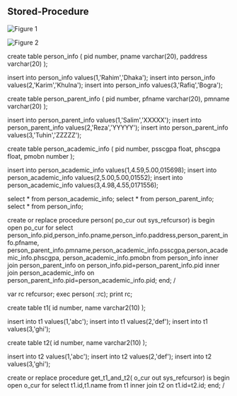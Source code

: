 ## Stored-Procedure

![Figure 1](https://github.com/haruncse/Stored-Procedure/blob/master/Figure1.jpg)

![Figure 2](https://github.com/haruncse/Stored-Procedure/blob/master/Figure2.jpg)

create table person_info
(
pid number,
pname varchar(20),
paddress varchar(20)
);

insert into person_info values(1,'Rahim','Dhaka');
insert into person_info values(2,'Karim','Khulna');
insert into person_info values(3,'Rafiq','Bogra');

create table person_parent_info
(
pid number,
pfname varchar(20),
pmname varchar(20)
);

insert into person_parent_info values(1,'Salim','XXXXX');
insert into person_parent_info values(2,'Reza','YYYYY');
insert into person_parent_info values(3,'Tuhin','ZZZZZ');

create table person_academic_info
(
pid number,
psscgpa float,
phscgpa float,
pmobn number
);

insert into person_academic_info values(1,4.59,5.00,015698);
insert into person_academic_info values(2,5.00,5.00,01552);
insert into person_academic_info values(3,4.98,4.55,0171556);

select * from person_academic_info;
select * from person_parent_info;
select * from person_info;

create or replace procedure person(
    po_cur out sys_refcursor) is
begin
  open po_cur for
     select person_info.pid,person_info.pname,person_info.paddress,person_parent_info.pfname,
person_parent_info.pmname,person_academic_info.psscgpa,person_academic_info.phscgpa,
person_academic_info.pmobn from person_info
 inner join person_parent_info
on person_info.pid=person_parent_info.pid
inner join person_academic_info
on person_parent_info.pid=person_academic_info.pid;
end;
/

 var rc refcursor;
 exec person( :rc);
print rc;

create table t1(
id number,
name varchar2(10)
);

insert into t1 values(1,'abc');
insert into t1 values(2,'def');
insert into t1 values(3,'ghi');

create table t2(
id number,
name varchar2(10)
);

insert into t2 values(1,'abc');
insert into t2 values(2,'def');
insert into t2 values(3,'ghi');

create or replace procedure get_t1_and_t2(
    o_cur out sys_refcursor) is
begin
  open o_cur for
     select t1.id,t1.name from t1
     inner join t2
on t1.id=t2.id;
end;
/

